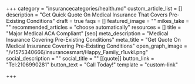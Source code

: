 +++
category = "insurancecategories/health.md"
custom_article_list = []
description = "Get Quick Quote On Medical Insurance That Covers Pre-Existing Conditions"
draft = true
faqs = []
featured_image = ""
mikes_take = ""
recommended_articles = "choose automatically"
resources = []
title = "Major Medical ACA Compliant"
[seo]
meta_description = "Medical Insurance Covering Pre-Existing Conditions"
meta_title = "Get Quote On Medical Insurance Covering Pre-Existing Conditions"
open_graph_image = "/v1575340666/insurancesmart/Happy_Family_r1uvkl.png"
social_description = ""
social_title = ""
[[quote]]
button_link = "Tel:2106990281"
button_text = "Call Today!"
template = "custom-link"

+++
